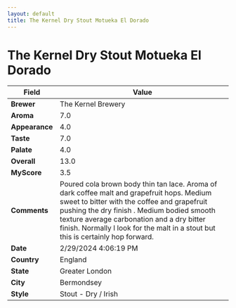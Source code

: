 ```yaml
---
layout: default
title: The Kernel Dry Stout Motueka El Dorado
---
```


# The Kernel Dry Stout Motueka El Dorado

| Field         | Value                                                                                                   |
|---------------|---------------------------------------------------------------------------------------------------------|
| **Brewer**    | The Kernel Brewery                                                                                        |
| **Aroma**     | 7.0                                                                                         |
| **Appearance**| 4.0                                                                                    |
| **Taste**     | 7.0                                                                                         |
| **Palate**    | 4.0                                                                                        |
| **Overall**   | 13.0                                                                                       |
| **MyScore**   | 3.5                                                                                       |
| **Comments**  | Poured cola brown body thin tan lace. Aroma of dark coffee malt and grapefruit hops. Medium sweet to bitter with the coffee and grapefruit pushing the dry finish . Medium bodied smooth texture average carbonation and a dry bitter finish. Normally I look for the malt in a stout but this is certainly hop forward.                                                                                      |
| **Date**      | 2/29/2024 4:06:19 PM                                                                                          |
| **Country**   | England                                                                                       |
| **State**     | Greater London                                                                                         |
| **City**      | Bermondsey                                                                                          |
| **Style**     | Stout - Dry / Irish                                                                                         |
